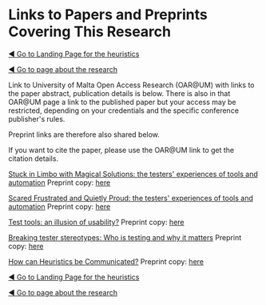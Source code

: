 # Links to Papers and Preprints Covering This Research

[◄ Go to Landing Page for the heuristics](README.md)

[◄ Go to page about the research](About-the-research-and-researcher.md)


Link to University of Malta Open Access Research (OAR@UM) with links to the paper abstract, publication details is below. There is also in that OAR@UM page a link to the published paper but your access may be restricted, depending on your credentials and the specific conference publisher's rules.

Preprint links are therefore also shared below. 

If you want to cite the paper, please use the OAR@UM link to get the citation details.


[Stuck in Limbo with Magical Solutions: the testers' experiences of tools and automation](https://www.um.edu.mt/library/oar/handle/123456789/93431)   Preprint copy: [here](paper-Stuck-in-Limbo-Evans-et-al-SILMS-HUCAPP_2020.pdf)

[Scared Frustrated and Quietly Proud: the testers' experiences of tools and automation](https://www.um.edu.mt/library/oar/handle/123456789/93430)    Preprint copy: [here](paper-Scared-frustrated-Evans-et-al-ECCE2021.pdf)

[Test tools: an illusion of usability?](https://www.um.edu.mt/library/oar/handle/123456789/93428)    Preprint copy: [here](paper-illusion-of-usability-Evans-et-al-TAICPART-2020-preprint.pdf)

[Breaking tester stereotypes: Who is testing and why it matters](https://www.um.edu.mt/library/oar/handle/123456789/132964)    Preprint copy:  [here](paper-Breaking-Tester-Stereotypes-Evans-et-al-Pre-print-July-.pdf)

[How can Heuristics be Communicated?](https://www.um.edu.mt/library/oar/handle/123456789/132965)    Preprint copy: [here](paper-Preprint-Commmunicting_Heuristics_CHIRA2024.pdf)




[◄ Go to Landing Page for the heuristics](README.md)

[◄ Go to page about the research](About-the-research-and-researcher.md)

